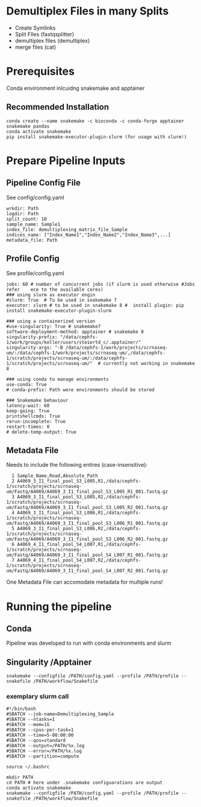 # Demultiplex Files in many Splits
 - Create Symlinks
 - Split FIles (fastqsplitter)
 - demultiplex files (demultiplex)
 - merge files (cat)

# Prerequisites
Conda environment inlcuidng snakemake and apptainer


## Recommended Installation
```
conda create --name snakemake -c bioconda -c conda-forge apptainer snakemake pandas
conda activate snakemake
pip install snakemake-executor-plugin-slurm (for usage with slurm!)
```

# Prepare Pipeline Inputs
## Pipeline Config File
See config/config.yaml

```
wrkdir: Path
logdir: Path
split_count: 10
sample_name: Sample1
index_file: demultiplexing_matrix_file_Sample
indices_name: ["Index_Name1","Index_Name2","Index_Name3",...]
metadata_file: Path
```



## Profile Config
See profile/config.yaml

```
jobs: 60 # number of concurrent jobs (if slurm is used otherwise #Jobs refer    ece to the available cores)
### using slurm as executor engin
#slurm: True  # To be used in snakemake 7
executor: slurm # to be used in snakemake 8 #  install plugin: pip install snakemake-executor-plugin-slurm

### using a containerized version
#use-singularity: True # snakemake7
software-deployment-method: apptainer # snakemake 8
singularity-prefix: "/data/cephfs-1/work/groups/keller/users/steiertd_c/.apptainer/"
singularity-args: "-B /data/cephfs-1/work/projects/scrnaseq-um/:/data/cephfs-1/work/projects/scrnaseq-um/,/data/cephfs-1/scratch/projects/scrnaseq-um/:/data/cephfs-1/scratch/projects/scrnaseq-um/"  # currently not working in snakemake 8

### using conda to manage environments
use-conda: True
# conda-prefix: Path were environments should be stored

### Snakemake behaviour
latency-wait: 60
keep-going: True
printshellcmds: True
rerun-incomplete: True
restart-times: 0
# delete-temp-output: True
```

## Metadata File
Needs to include the following entires (case-insensitive):
```
  1 Sample_Name,Read,Absolute_Path
  2 A4069_3_I1_final_pool_S3_L005,R1,/data/cephfs-1/scratch/projects/scrnaseq-um/Fastq/A4069/A4069_3_I1_final_pool_S3_L005_R1_001.fastq.gz
  3 A4069_3_I1_final_pool_S3_L005,R2,/data/cephfs-1/scratch/projects/scrnaseq-um/Fastq/A4069/A4069_3_I1_final_pool_S3_L005_R2_001.fastq.gz
  4 A4069_3_I1_final_pool_S3_L006,R1,/data/cephfs-1/scratch/projects/scrnaseq-um/Fastq/A4069/A4069_3_I1_final_pool_S3_L006_R1_001.fastq.gz
  5 A4069_3_I1_final_pool_S3_L006,R2,/data/cephfs-1/scratch/projects/scrnaseq-um/Fastq/A4069/A4069_3_I1_final_pool_S3_L006_R2_001.fastq.gz
  6 A4069_4_I1_final_pool_S4_L007,R1,/data/cephfs-1/scratch/projects/scrnaseq-um/Fastq/A4069/A4069_3_I1_final_pool_S4_L007_R1_001.fastq.gz
  7 A4069_4_I1_final_pool_S4_L007,R2,/data/cephfs-1/scratch/projects/scrnaseq-um/Fastq/A4069/A4069_3_I1_final_pool_S4_L007_R2_001.fastq.gz

```
One Metadata File can accomodate metadata for multiple runs!

# Running the pipeline 
## Conda
Pipeline was developed to run with conda environments and slurm

## Singularity /Apptainer

[//]: # (Pipeline was developed to run with apptainer and slurm)

```snakemake --configfile /PATH/config.yaml --profile /PATH/profile --snakefile /PATH/workflow/Snakefile```

### exemplary slurm call
```
#!/bin/bash
#SBATCH --job-name=Demultiplexing_Sample
#SBATCH --ntasks=1
#SBATCH --mem=1G
#SBATCH --cpus-per-task=1
#SBATCH --time=5-00:00:00
#SBATCH --qos=standard
#SBATCH --output=/PATH/%x.log
#SBATCH --error=/PATH/%x.log
#SBATCH --partition=compute

source ~/.bashrc

mkdir PATH
cd PATH # here under .snakemake configuarations are output
conda activate snakemake
snakemake --configfile /PATH/config.yaml --profile /PATH/profile --snakefile /PATH/workflow/Snakefile
```
